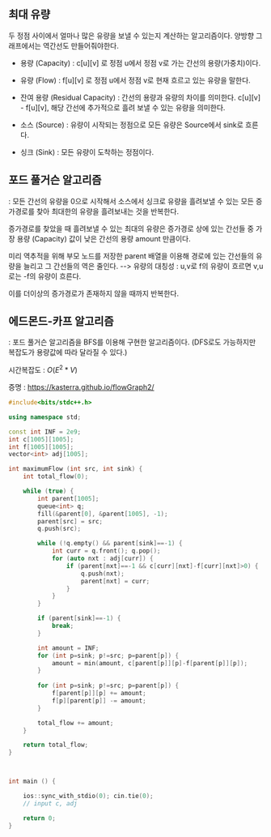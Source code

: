 ## 최대 유량
두 정점 사이에서 얼마나 많은 유량을 보낼 수 있는지 계산하는 알고리즘이다. 양방향 그래프에서는 역간선도 만들어줘야한다. 

- 용량 (Capacity) : c[u][v] 로 정점 u에서 정점 v로 가는 간선의 용량(가중치)이다.

- 유량 (Flow) :  f[u][v] 로 정점 u에서 정점 v로 현재 흐르고 있는 유량을 말한다.

- 잔여 용량 (Residual Capacity) : 간선의 용량과 유량의 차이를 의미한다. c[u][v] - f[u][v], 해당 간선에 추가적으로 흘려 보낼 수 있는 유량을 의미한다.

- 소스 (Source) : 유량이 시작되는 정점으로 모든 유량은  Source에서 sink로 흐른다.

- 싱크 (Sink) : 모든 유량이 도착하는 정점이다.

## 포드 풀거슨 알고리즘
: 모든 간선의 유량을 0으로 시작해서 소스에서 싱크로 유량을 흘려보낼 수 있는 모든 증가경로를 찾아 최대한의 유량을 흘려보내는 것을 반복한다.

증가경로를 찾았을 때 흘려보낼 수 있는 최대의 유량은 증가경로 상에 있는 간선들 중 가장 용량 (Capacity) 값이 낮은 간선의 용량 amount 만큼이다.

미리 역추적을 위해 부모 노드를 저장한 parent 배열을 이용해 경로에 있는 간선들의 유량을 늘리고 그 간선들의 역은 줄인다. --> 유량의 대칭성 : u,v로 f의 유량이 흐르면 v,u로는 -f의 유량이 흐른다.

이를 더이상의 증가경로가 존재하지 않을 때까지 반복한다.


## 에드몬드-카프 알고리즘
: 포드 풀거슨 알고리즘을 BFS를 이용해 구현한 알고리즘이다. (DFS로도 가능하지만 복잡도가 용량값에 따라 달라질 수 있다.)

시간복잡도 : ${O(E^2*V)}$

증명 : https://kasterra.github.io/flowGraph2/

```c++
#include<bits/stdc++.h>

using namespace std;

const int INF = 2e9;
int c[1005][1005];
int f[1005][1005];
vector<int> adj[1005];

int maximumFlow (int src, int sink) {
    int total_flow(0);

    while (true) {
        int parent[1005];
        queue<int> q;
        fill(&parent[0], &parent[1005], -1);
        parent[src] = src;
        q.push(src);

        while (!q.empty() && parent[sink]==-1) {
            int curr = q.front(); q.pop();
            for (auto nxt : adj[curr]) {
                if (parent[nxt]==-1 && c[curr][nxt]-f[curr][nxt]>0) {
                    q.push(nxt);
                    parent[nxt] = curr;
                }
            }
        }

        if (parent[sink]==-1) {
            break;
        }

        int amount = INF;
        for (int p=sink; p!=src; p=parent[p]) {
            amount = min(amount, c[parent[p]][p]-f[parent[p]][p]);
        }
        
        for (int p=sink; p!=src; p=parent[p]) {
            f[parent[p]][p] += amount;
            f[p][parent[p]] -= amount;
        }

        total_flow += amount;
    }

    return total_flow;
}



int main () {

    ios::sync_with_stdio(0); cin.tie(0);
    // input c, adj

    return 0;
}
```
